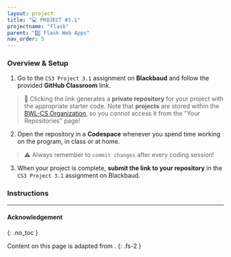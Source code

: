 ```yaml
---
layout: project
title: "💻 PROJECT #3.1"
projectname: "Flask"
parent: "3️⃣ Flask Web Apps"
nav_order: 5
---
```


### Overview & Setup


<div class="setup" markdown="block">

1. Go to the `CS3 Project 3.1` assignment on **Blackbaud** and follow the provided **GitHub Classroom** link.
  > 📁 Clicking the link generates a **private repository** for your project with the appropriate starter code. Note that **projects** are stored within the [BWL-CS Organization](https://github.com/BWL-CS), so you _cannot_ access it from the "Your Repositories" page!
2. Open the repository in a **Codespace** whenever you spend time working on the program, in class or at home. 
  > ⚠️ Always remember to `commit changes` after every coding session!
3. When your project is complete, **submit the link to your repository** in the `CS3 Project 3.1` assignment on Blackbaud.

</div>

### Instructions


---

#### Acknowledgement
{: .no_toc }

Content on this page is adapted from []().
{: .fs-2 }
